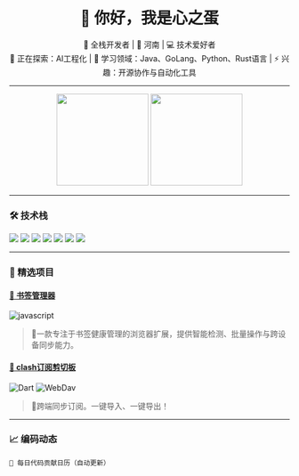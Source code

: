 <!-- 简介与欢迎语 -->
<div align="center">
  <h1>👋 你好，我是心之蛋</h1>
  <p>
    🚀 全栈开发者 | 📍 河南 | 💻 技术爱好者<br>
    🔭 正在探索：AI工程化 | 🌱 学习领域：Java、GoLang、Python、Rust语言 | ⚡ 兴趣：开源协作与自动化工具
  </p>
</div>

---

<!-- 动态统计卡片（引用github-readme-stats） -->
<div align="center">
  <img height="165" src="https://github-readme-stats.vercel.app/api?username=ccxyChuZhong&show_icons=true&theme=radical&hide_border=true&bg_color=30,0d1117,161b22" />
  <img height="165" src="https://github-readme-stats.vercel.app/api/top-langs/?username=ccxyChuZhong&layout=compact&theme=radical&hide_border=true&bg_color=30,0d1117,161b22" />
</div>

---

### 🛠️ 技术栈
<!-- 技能徽章（通过shields.io生成） -->
![](https://img.shields.io/badge/java-21-red?style=flat&logo=java)
![](https://img.shields.io/badge/Python-3.11-blue?style=flat&logo=python)
![](https://img.shields.io/badge/JavaScript-ES2022-yellow?style=flat&logo=javascript)
![](https://img.shields.io/badge/React-18.2-blue?style=flat&logo=react)
![](https://img.shields.io/badge/Node.js-20.3-green?style=flat&logo=node.js)
![](https://img.shields.io/badge/Docker-24.0-blue?style=flat&logo=docker)
![](https://img.shields.io/badge/AWS-EC2-orange?style=flat&logo=amazon-aws)

---

### 🌟 精选项目
<!-- 项目展示（带技术栈图标） -->
#### [🔗 书签管理器]([https://github.com/your/project1](https://github.com/ccxyChuzhong/Bookmark-Inspector))
![javascript](https://img.shields.io/badge/-javascript-3776AB?logo=javascript&logoColor=white)
> 🚀一款专注于书签健康管理的浏览器扩展，提供智能检测、批量操作与跨设备同步能力。

#### [🔗 clash订阅剪切板](https://github.com/ccxyChuzhong/v2ray-latest-node)
![Dart](https://img.shields.io/badge/-Dart-61DAFB?logo=dart&logoColor=black)
![WebDav](https://img.shields.io/badge/-WebDav-010101?logo=WebDav)
> 🎇跨端同步订阅。一键导入、一键导出！

---

<!-- 贡献日历（自动生成） -->
### 📈 编码动态
```text
📅 每日代码贡献日历（自动更新）
